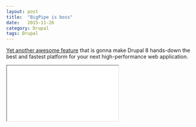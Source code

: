 ```yaml
---
layout: post
title:  "BigPipe is boss"
date:   2015-11-26
category: Drupal
tags: Drupal
---
```


[Yet another awesome feature](http://wimleers.com/blog/drupal-8-bigpipe-module-ready) that is gonna make Drupal 8 hands-down the best and fastest platform for your next high-performance web application.

<div class="embed-responsive embed-responsive-16by9">
    <iframe class="embed-responsive-item" src="//www.youtube.com/embed/JwzX0Qv6u3A"></iframe>
</div>
